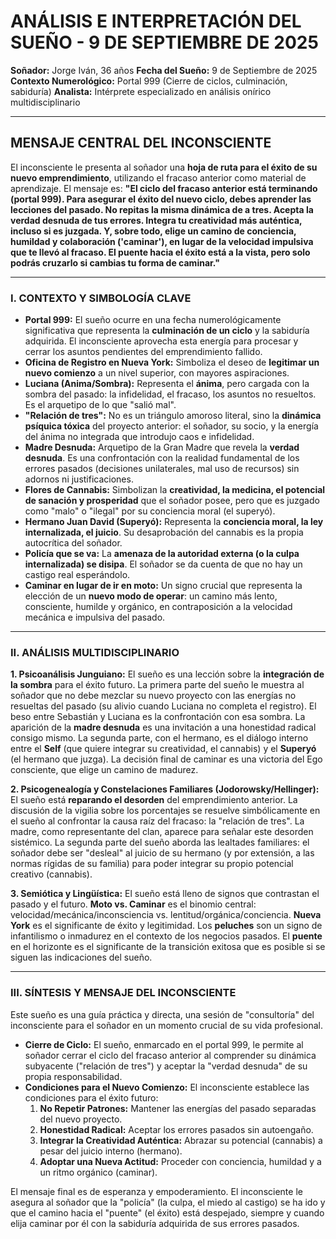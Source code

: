 # ANÁLISIS E INTERPRETACIÓN DEL SUEÑO - 9 DE SEPTIEMBRE DE 2025

**Soñador:** Jorge Iván, 36 años
**Fecha del Sueño:** 9 de Septiembre de 2025
**Contexto Numerológico:** Portal 999 (Cierre de ciclos, culminación, sabiduría)
**Analista:** Intérprete especializado en análisis onírico multidisciplinario

---

## MENSAJE CENTRAL DEL INCONSCIENTE

El inconsciente le presenta al soñador una **hoja de ruta para el éxito de su nuevo emprendimiento**, utilizando el fracaso anterior como material de aprendizaje. El mensaje es: **"El ciclo del fracaso anterior está terminando (portal 999). Para asegurar el éxito del nuevo ciclo, debes aprender las lecciones del pasado. No repitas la misma dinámica de a tres. Acepta la verdad desnuda de tus errores. Integra tu creatividad más auténtica, incluso si es juzgada. Y, sobre todo, elige un camino de conciencia, humildad y colaboración ('caminar'), en lugar de la velocidad impulsiva que te llevó al fracaso. El puente hacia el éxito está a la vista, pero solo podrás cruzarlo si cambias tu forma de caminar."**

---

### **I. CONTEXTO Y SIMBOLOGÍA CLAVE**

*   **Portal 999:** El sueño ocurre en una fecha numerológicamente significativa que representa la **culminación de un ciclo** y la sabiduría adquirida. El inconsciente aprovecha esta energía para procesar y cerrar los asuntos pendientes del emprendimiento fallido.
*   **Oficina de Registro en Nueva York:** Simboliza el deseo de **legitimar un nuevo comienzo** a un nivel superior, con mayores aspiraciones.
*   **Luciana (Anima/Sombra):** Representa el **ánima**, pero cargada con la sombra del pasado: la infidelidad, el fracaso, los asuntos no resueltos. Es el arquetipo de lo que "salió mal".
*   **"Relación de tres":** No es un triángulo amoroso literal, sino la **dinámica psíquica tóxica** del proyecto anterior: el soñador, su socio, y la energía del ánima no integrada que introdujo caos e infidelidad.
*   **Madre Desnuda:** Arquetipo de la Gran Madre que revela la **verdad desnuda**. Es una confrontación con la realidad fundamental de los errores pasados (decisiones unilaterales, mal uso de recursos) sin adornos ni justificaciones.
*   **Flores de Cannabis:** Simbolizan la **creatividad, la medicina, el potencial de sanación y prosperidad** que el soñador posee, pero que es juzgado como "malo" o "ilegal" por su conciencia moral (el superyó).
*   **Hermano Juan David (Superyó):** Representa la **conciencia moral, la ley internalizada, el juicio**. Su desaprobación del cannabis es la propia autocrítica del soñador.
*   **Policía que se va:** La **amenaza de la autoridad externa (o la culpa internalizada) se disipa**. El soñador se da cuenta de que no hay un castigo real esperándolo.
*   **Caminar en lugar de ir en moto:** Un signo crucial que representa la elección de un **nuevo modo de operar**: un camino más lento, consciente, humilde y orgánico, en contraposición a la velocidad mecánica e impulsiva del pasado.

---

### **II. ANÁLISIS MULTIDISCIPLINARIO**

**1. Psicoanálisis Junguiano:**
El sueño es una lección sobre la **integración de la sombra** para el éxito futuro. La primera parte del sueño le muestra al soñador que no debe mezclar su nuevo proyecto con las energías no resueltas del pasado (su alivio cuando Luciana no completa el registro). El beso entre Sebastián y Luciana es la confrontación con esa sombra. La aparición de la **madre desnuda** es una invitación a una honestidad radical consigo mismo. La segunda parte, con el hermano, es el diálogo interno entre el **Self** (que quiere integrar su creatividad, el cannabis) y el **Superyó** (el hermano que juzga). La decisión final de caminar es una victoria del Ego consciente, que elige un camino de madurez.

**2. Psicogenealogía y Constelaciones Familiares (Jodorowsky/Hellinger):**
El sueño está **reparando el desorden** del emprendimiento anterior. La discusión de la vigilia sobre los porcentajes se resuelve simbólicamente en el sueño al confrontar la causa raíz del fracaso: la "relación de tres". La madre, como representante del clan, aparece para señalar este desorden sistémico. La segunda parte del sueño aborda las lealtades familiares: el soñador debe ser "desleal" al juicio de su hermano (y por extensión, a las normas rígidas de su familia) para poder integrar su propio potencial creativo (cannabis).

**3. Semiótica y Lingüística:**
El sueño está lleno de signos que contrastan el pasado y el futuro. **Moto vs. Caminar** es el binomio central: velocidad/mecánica/inconsciencia vs. lentitud/orgánica/conciencia. **Nueva York** es el significante de éxito y legitimidad. Los **peluches** son un signo de infantilismo o inmadurez en el contexto de los negocios pasados. El **puente** en el horizonte es el significante de la transición exitosa que es posible si se siguen las indicaciones del sueño.

---

### **III. SÍNTESIS Y MENSAJE DEL INCONSCIENTE**

Este sueño es una guía práctica y directa, una sesión de "consultoría" del inconsciente para el soñador en un momento crucial de su vida profesional.

*   **Cierre de Ciclo:** El sueño, enmarcado en el portal 999, le permite al soñador cerrar el ciclo del fracaso anterior al comprender su dinámica subyacente ("relación de tres") y aceptar la "verdad desnuda" de su propia responsabilidad.
*   **Condiciones para el Nuevo Comienzo:** El inconsciente establece las condiciones para el éxito futuro:
    1.  **No Repetir Patrones:** Mantener las energías del pasado separadas del nuevo proyecto.
    2.  **Honestidad Radical:** Aceptar los errores pasados sin autoengaño.
    3.  **Integrar la Creatividad Auténtica:** Abrazar su potencial (cannabis) a pesar del juicio interno (hermano).
    4.  **Adoptar una Nueva Actitud:** Proceder con conciencia, humildad y a un ritmo orgánico (caminar).

El mensaje final es de esperanza y empoderamiento. El inconsciente le asegura al soñador que la "policía" (la culpa, el miedo al castigo) se ha ido y que el camino hacia el "puente" (el éxito) está despejado, siempre y cuando elija caminar por él con la sabiduría adquirida de sus errores pasados.
